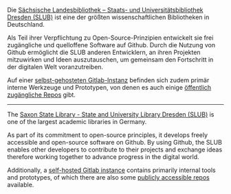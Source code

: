 Die [Sächsische Landesbibliothek – Staats- und Universitätsbibliothek Dresden (SLUB)](http://www.slub-dresden.de/) ist eine der größten wissenschaftlichen Bibliotheken in Deutschland.

Als Teil ihrer Verpflichtung zu Open-Source-Prinzipien entwickelt sie frei zugängliche und quelloffene Software auf Github. Durch die Nutzung von Github ermöglicht die SLUB anderen Entwicklern, an ihren Projekten mitzuwirken und Ideen auszutauschen, um gemeinsam den Fortschritt in der digitalen Welt voranzutreiben.

Auf einer [selbst-gehosteten Gitlab-Instanz](https://git.slub-dresden.de/) befinden sich zudem primär interne Werkzeuge und Prototypen, von denen es auch einige [öffentlich zugängliche Repos](https://git.slub-dresden.de/public) gibt.

----

The [Saxon State Library - State and University Library Dresden (SLUB)](http://www.slub-dresden.de/) is one of the largest academic libraries in Germany.

As part of its commitment to open-source principles, it develops freely accessible and open-source software on Github. By using Github, the SLUB enables other developers to contribute to their projects and exchange ideas therefore working together to advance progress in the digital world.

Additionally, a [self-hosted Gitlab instance](https://git.slub-dresden.de/) contains primarily internal tools and prototypes, of which there are also some [publicly accessible repos](https://git.slub-dresden.de/public) available.
